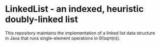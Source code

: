# LinkedList - an indexed, heuristic doubly-linked list

This repository maintains the implementation of a linked list data structure in Java that runs single-element operations in &Theta;(sqrt(n)).

